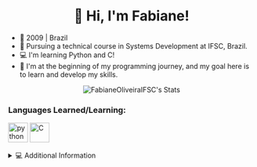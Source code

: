 <h1 align="center">👋 Hi, I'm Fabiane! </h1>

* 🌟 2009 | Brazil  
* 🎒 Pursuing a technical course in Systems Development at IFSC, Brazil.  
* 💻 I'm learning Python and C!  
* 🔧 I'm at the beginning of my programming journey, and my goal here is to learn and develop my skills.

<p align="center">
  <img src="https://github-readme-stats.vercel.app/api?username=FabianeOliveiraIFSC&show_icons=true&theme=midnight-purple&icon_color=E2322B&title_color=e2322b&hide=prs,issues&count_private=true&card_width=400" alt="FabianeOliveiraIFSC's Stats" />
</p>


### Languages Learned/Learning:
<div style="display: inline_block">
  <img align="center" alt="python" height ="40" width= "40" src="https://cdn.jsdelivr.net/gh/devicons/devicon@latest/icons/python/python-original.svg"/>
  <img align="center" alt="C" height ="40" width= "40" src="https://cdn.jsdelivr.net/gh/devicons/devicon@latest/icons/c/c-original.svg"/>
</div><br/>

<details>
   <summary>💻 Additional Information</summary>
  
    -I have a keen interest in Artificial Intelligence.
    -Always eager to learn new programming languages 
</details>
